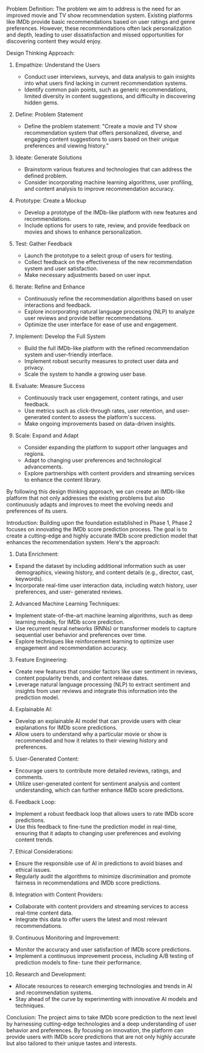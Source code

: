 Problem Definition:
                     The problem we aim to address is the need for an improved movie and TV show recommendation system. Existing platforms like IMDb provide basic recommendations based on user ratings and genre preferences. However, these recommendations often lack personalization and depth, leading to user dissatisfaction and missed opportunities for discovering content they would enjoy.

Design Thinking Approach:                                                                                               

1. Empathize: Understand the Users
   - Conduct user interviews, surveys, and data analysis to gain insights into what users find lacking in current recommendation systems.
   - Identify common pain points, such as generic recommendations, limited diversity in content suggestions, and difficulty in discovering hidden gems.
 
2. Define: Problem Statement
   - Define the problem statement: "Create a movie and TV show recommendation system that offers personalized, diverse, and engaging content suggestions to users based on their unique preferences and viewing history."

3. Ideate: Generate Solutions
   - Brainstorm various features and technologies that can address the defined problem.
   - Consider incorporating machine learning algorithms, user profiling, and content analysis to improve recommendation accuracy.

4. Prototype: Create a Mockup
   - Develop a prototype of the IMDb-like platform with new features and recommendations.
   - Include options for users to rate, review, and provide feedback on movies and shows to enhance personalization.

5. Test: Gather Feedback
   - Launch the prototype to a select group of users for testing.
   - Collect feedback on the effectiveness of the new recommendation system and user satisfaction.
   - Make necessary adjustments based on user input.

6. Iterate: Refine and Enhance
   - Continuously refine the recommendation algorithms based on user interactions and feedback.
   - Explore incorporating natural language processing (NLP) to analyze user reviews and provide better recommendations.
   - Optimize the user interface for ease of use and engagement.

7. Implement: Develop the Full System
   - Build the full IMDb-like platform with the refined recommendation system and user-friendly interface.
   - Implement robust security measures to protect user data and privacy.
   - Scale the system to handle a growing user base.

8. Evaluate: Measure Success
   - Continuously track user engagement, content ratings, and user feedback.
   - Use metrics such as click-through rates, user retention, and user-generated content to assess the platform's success.
   - Make ongoing improvements based on data-driven insights.

9. Scale: Expand and Adapt
    - Consider expanding the platform to support other languages and regions.
    - Adapt to changing user preferences and technological advancements.
    - Explore partnerships with content providers and streaming services to enhance the content library.

By following this design thinking approach, we can create an IMDb-like platform that not only addresses the existing problems but also continuously adapts and improves to meet the evolving needs and preferences of its users.

Introduction:
        Building upon the foundation established in Phase 1, Phase 2 focuses on innovating the IMDb score 
prediction process. The goal is to create a cutting-edge and highly accurate IMDb score prediction 
model that enhances the recommendation system. Here's the approach:

1. Data Enrichment:
 - Expand the dataset by including additional information such as user demographics, viewing 
history, and content details (e.g., director, cast, keywords).
 - Incorporate real-time user interaction data, including watch history, user preferences, and user-
generated reviews.

2. Advanced Machine Learning Techniques:
 - Implement state-of-the-art machine learning algorithms, such as deep learning models, for IMDb 
score prediction.
 - Use recurrent neural networks (RNNs) or transformer models to capture sequential user behavior 
and preferences over time.
 - Explore techniques like reinforcement learning to optimize user engagement and 
recommendation accuracy.

3. Feature Engineering:
 - Create new features that consider factors like user sentiment in reviews, content popularity 
trends, and content release dates.
 - Leverage natural language processing (NLP) to extract sentiment and insights from user reviews 
and integrate this information into the prediction model.

4. Explainable AI:
 - Develop an explainable AI model that can provide users with clear explanations for IMDb score 
predictions.
 - Allow users to understand why a particular movie or show is recommended and how it relates to 
their viewing history and preferences.

5. User-Generated Content:
 - Encourage users to contribute more detailed reviews, ratings, and comments.
 - Utilize user-generated content for sentiment analysis and content understanding, which can 
further enhance IMDb score predictions.

6. Feedback Loop:
 - Implement a robust feedback loop that allows users to rate IMDb score predictions.
 - Use this feedback to fine-tune the prediction model in real-time, ensuring that it adapts to 
changing user preferences and evolving content trends.

7. Ethical Considerations:
 - Ensure the responsible use of AI in predictions to avoid biases and ethical issues.
 - Regularly audit the algorithms to minimize discrimination and promote fairness in 
recommendations and IMDb score predictions.

8. Integration with Content Providers:
 - Collaborate with content providers and streaming services to access real-time content data.
 - Integrate this data to offer users the latest and most relevant recommendations.

9. Continuous Monitoring and Improvement:
 - Monitor the accuracy and user satisfaction of IMDb score predictions.
 - Implement a continuous improvement process, including A/B testing of prediction models to fine-
tune their performance.

10. Research and Development:
 - Allocate resources to research emerging technologies and trends in AI and recommendation 
systems.
 - Stay ahead of the curve by experimenting with innovative AI models and techniques.

Conclusion:
   The project aims to take IMDb score prediction to the next level by harnessing cutting-edge technologies 
and a deep understanding of user behavior and preferences. By focusing on innovation, the platform 
can provide users with IMDb score predictions that are not only highly accurate but also tailored to 
their unique tastes and interests.
